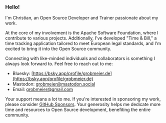 ### Hello!

I'm Christian, an Open Source Developer and Trainer passionate about my work.

At the core of my involvement is the Apache Software Foundation, where I contribute to various projects. Additionally, I've developed "Time & Bill," a time tracking application tailored to meet European legal standards, and I'm excited to bring it into the Open Source community.

Connecting with like-minded individuals and collaborators is something I always look forward to. Feel free to reach out to me:

* Bluesky: [https://bsky.app/profile/grobmeier.de](https://bsky.app/profile/grobmeier.de)
* Mastodon: grobmeier@mastodon.social
* Email: grobmeier@gmail.com

Your support means a lot to me. If you're interested in sponsoring my work, please consider [GitHub Sponsors](https://github.com/sponsors/grobmeier). 
Your generosity helps me dedicate more time and resources to Open Source development, benefiting the entire community.
